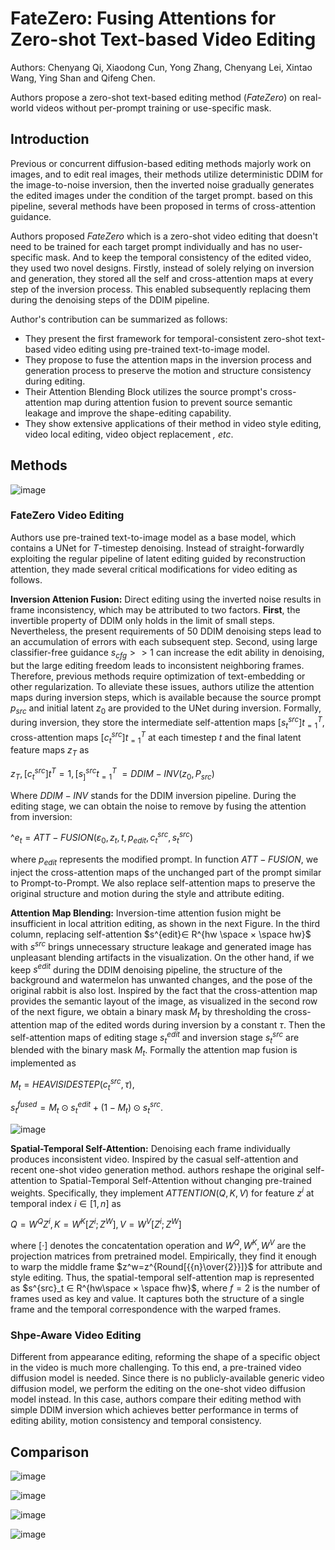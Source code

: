 # FateZero: Fusing Attentions for Zero-shot Text-based Video Editing

Authors: Chenyang Qi, Xiaodong Cun, Yong Zhang, Chenyang Lei, Xintao Wang, Ying Shan and Qifeng Chen.

Authors propose a zero-shot text-based editing method (*FateZero*) on real-world videos without per-prompt training or use-specific mask.

## Introduction

Previous or concurrent diffusion-based editing methods majorly work on images, and to edit real images, their methods utilize deterministic DDIM for the image-to-noise inversion, then the inverted noise gradually generates the edited images under the condition of the target prompt. based on this pipeline, several methods have been proposed in terms of cross-attention guidance.

Authors proposed *FateZero* which is a zero-shot video editing that doesn't need to be trained for each target prompt individually and has no user-specific mask.
And to keep the temporal consistency of the edited video, they used two novel designs. Firstly, instead of solely relying on inversion and generation, they stored all the self and cross-attention maps at every step of the inversion process. This enabled subsequently replacing them during the denoising steps of the DDIM pipeline.

Author's contribution can be summarized as follows:

* They present the first framework for temporal-consistent zero-shot text-based video editing using pre-trained text-to-image model.
* They propose to fuse the attention maps in the inversion process and generation process to preserve the motion and structure consistency during editing.
* Their Attention Blending Block utilizes the source prompt's cross-attention map during attention fusion to prevent source semantic leakage and improve the shape-editing capability.
* They show extensive applications of their method in video style editing, video local editing, video object replacement *, etc*.

## Methods

![image](https://user-images.githubusercontent.com/59775002/226563043-a47becd7-dd8e-41ca-b685-9bc9809cd0e3.png)

### FateZero Video Editing

Authors use pre-trained text-to-image model as a base model, which contains a UNet for $T$-timestep denoising. Instead of straight-forwardly exploiting the regular pipeline of latent editing guided by reconstruction attention, they made several critical modifications for video editing as follows.

**Inversion Attenion Fusion:** Direct editing using the inverted noise results in frame inconsistency, which may be attributed to two factors. **First**, the invertible property of DDIM only holds in the limit of small steps. Nevertheless, the present requirements of 50 DDIM denoising steps lead to an accumulation of errors with each subsequent step. Second, using large classifier-free guidance $s_{cfg}>>1$ can increase the edit ability in denoising, but the large editing freedom leads to inconsistent neighboring frames. Therefore, previous methods require optimization of text-embedding or other regularization.
To alleviate these issues, authors utilize the attention maps during inversion steps, which is available because the source prompt $p_{src}$ and initial latent $z_0$ are provided to the UNet during inversion. Formally, during inversion, they store the intermediate self-attention maps $[s^{src}_t]t^T_{=1}$, cross-attention maps $[c^{src}_t]t^T_{=1}$ at each timestep $t$ and the final latent feature maps $z_T$ as

$z_T,[c^{src}_t]t^T=1,[s^{src}_]t^T_{=1}$ $= DDIM-INV(z_0,P_{src})$

Where $DDIM-INV$ stands for the DDIM inversion pipeline.
During the editing stage, we can obtain the noise to remove by fusing the attention from inversion:

$\^e_t = ATT-FUSION(ε_0,z_t,t,p_{edit},c^{src}_t,s^{src}_t)$

where $p_{edit}$ represents the modified prompt. In function $ATT-FUSION$, we inject the cross-attention maps of the unchanged part of the prompt similar to Prompt-to-Prompt. We also replace self-attention maps to preserve the original structure and motion during the style and attribute editing.

**Attention Map Blending:** Inversion-time attention fusion might be insufficient in local attrition editing, as shown in the next Figure. In the third column, replacing self-attention $s^{edit}∈ R^{hw \space × \space hw}$ with $s^{src}$ brings unnecessary structure leakage and generated image has unpleasant blending artifacts in the visualization. On the other hand, if we keep $s^{edit}$ during the DDIM denoising pipeline, the structure of the background and watermelon has unwanted changes, and the pose of the original rabbit is also lost. Inspired by the fact that the cross-attention map provides the semantic layout of the image, as visualized in the second row of the next figure, we obtain a binary mask $M_t$ by thresholding the cross-attention map of the edited words during inversion by a constant $τ$. Then the self-attention maps of editing stage $s^{edit}_t$ and inversion stage $s^{src}_t$ are blended with the binary mask $M_t$. Formally the attention map fusion is implemented as

$M_t = HEAVISIDESTEP(c^{src}_t,τ),$

$s^{fused}_t = M_t ⊙ s^{edit}_t + (1-M_t) ⊙ s^{src}_t.$

![image](https://user-images.githubusercontent.com/59775002/226563179-25268a2d-7fca-4b20-a1c3-775ee31b7ec3.png)

**Spatial-Temporal Self-Attention:** Denoising each frame individually produces inconsistent video. Inspired by the casual self-attention and recent one-shot video generation method. authors reshape the original self-attention to Spatial-Temporal Self-Attention without changing pre-trained weights. Specifically, they implement $ATTENTION(Q,K,V)$ for feature $z^i$ at temporal index $i ∈ [1,n]$ as

$Q=W^QZ^i,K=W^K[Z^i;Z^W],V=W^V[Z^i;Z^W]$

where $[·]$ denotes the concatentation operation and $W^Q,W^K,W^V$ are the projection matrices from pretrained model. Empirically, they find it enough to warp the middle frame $z^w=z^{Round[{{n}\over{2}}]}$ for attribute and style editing. Thus, the spatial-temporal self-attention map is represented as $s^{src}_t ∈ R^{hw\space × \space fhw}$, where $f=2$ is the number of frames used as key and value. It captures both the structure of a single frame and the temporal correspondence with the warped frames.

### Shpe-Aware Video Editing

Different from appearance editing, reforming the shape of a specific object in the video is much more challenging. To this end, a pre-trained video diffusion model is needed. Since there is no publicly-available generic video diffusion model, we perform the editing on the one-shot video diffusion model instead. In this case, authors compare their editing method with simple DDIM inversion which achieves better performance in terms of editing ability, motion consistency and temporal consistency.

## Comparison

![image](https://user-images.githubusercontent.com/59775002/226563310-42f75d4b-e947-43c7-aec8-dcf63cf66e61.png)

![image](https://user-images.githubusercontent.com/59775002/226563386-b933d4c7-76eb-4bbd-baee-99293185891b.png)

![image](https://user-images.githubusercontent.com/59775002/226563467-a1750e70-6374-4553-9038-ad417b2cb0ae.png)

![image](https://user-images.githubusercontent.com/59775002/226563635-1b0c41c4-def2-4582-800a-0b028b548ff6.png)
